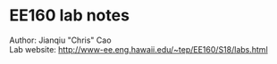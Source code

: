 # EE160 lab notes
Author: Jianqiu "Chris" Cao  
Lab website: <http://www-ee.eng.hawaii.edu/~tep/EE160/S18/labs.html>  
